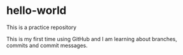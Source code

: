 # hello-world
This is a practice repository

This is my first time using GitHub and I am learning about branches, commits and commit messages. 
